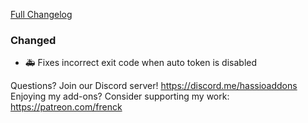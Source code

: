 [Full Changelog][changelog]

### Changed

- :ambulance: Fixes incorrect exit code when auto token is disabled

[changelog]: https://github.com/hassio-addons/addon-appdaemon3/compare/v2.0.0...v2.0.1

Questions? Join our Discord server! https://discord.me/hassioaddons
Enjoying my add-ons? Consider supporting my work: https://patreon.com/frenck